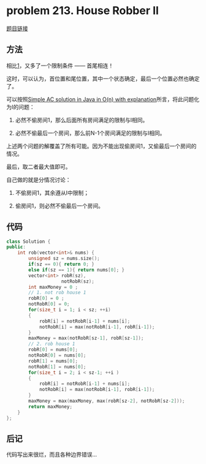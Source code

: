 # problem 213. House Robber II

[题目链接](https://leetcode.com/problems/house-robber-ii/)

## 方法

相比[1](prob198houserobber.md)，又多了一个限制条件 —— 首尾相连！

这时，可以认为，首位置和尾位置，其中一个状态确定，最后一个位置必然也确定了。

可以按照[Simple AC solution in Java in O(n) with explanation](https://leetcode.com/discuss/36544/simple-ac-solution-in-java-in-o-n-with-explanation)所言，将此问题化为I的问题：

1. 必然不偷房间1，那么后面所有房间满足的限制与I相同。

2. 必然不偷最后一个房间，那么前N-1个房间满足的限制与I相同。

上述两个问题的解覆盖了所有可能。因为不能出现偷房间1，又偷最后一个房间的情况。

最后，取二者最大值即可。

自己做的就是分情况讨论：

1. 不偷房间1，其余遵从I中限制；

2. 偷房间1，则必然不偷最后一个房间。

## 代码

```C++
class Solution {
public:
    int rob(vector<int>& nums) {
        unsigned sz = nums.size();
        if(sz == 0){ return 0; }
        else if(sz == 1){ return nums[0]; }
        vector<int> robR(sz),
                    notRobR(sz);
        int maxMoney = 0 ; 
        // 1. not rob house 1
        robR[0] = 0 ; 
        notRobR[0] = 0;
        for(size_t i = 1; i < sz; ++i)
        {
            robR[i] = notRobR[i-1] + nums[i];
            notRobR[i] = max(notRobR[i-1], robR[i-1]);
        }
        maxMoney = max(notRobR[sz-1], robR[sz-1]);
        // 2. rob house 1
        robR[0] = nums[0];
        notRobR[0] = nums[0];
        robR[1] = nums[0];
        notRobR[1] = nums[0];
        for(size_t i = 2; i < sz-1; ++i )
        {
            robR[i] = notRobR[i-1] + nums[i];
            notRobR[i] = max(notRobR[i-1], robR[i-1]);
        }
        maxMoney = max(maxMoney, max(robR[sz-2], notRobR[sz-2]));
        return maxMoney;
    }
};
```

## 后记

代码写出来很烂，而且各种边界错误... 